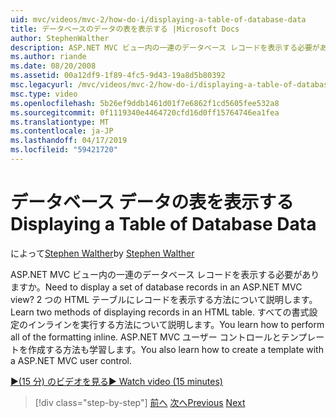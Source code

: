 ```yaml
---
uid: mvc/videos/mvc-2/how-do-i/displaying-a-table-of-database-data
title: データベースのデータの表を表示する |Microsoft Docs
author: StephenWalther
description: ASP.NET MVC ビュー内の一連のデータベース レコードを表示する必要がありますか。 2 つの HTML テーブルにレコードを表示する方法について説明します。 T のすべてを実行する方法について説明します.
ms.author: riande
ms.date: 08/20/2008
ms.assetid: 00a12df9-1f89-4fc5-9d43-19a8d5b80392
msc.legacyurl: /mvc/videos/mvc-2/how-do-i/displaying-a-table-of-database-data
msc.type: video
ms.openlocfilehash: 5b26ef9ddb1461d01f7e6862f1cd5605fee532a8
ms.sourcegitcommit: 0f1119340e4464720cfd16d0ff15764746ea1fea
ms.translationtype: MT
ms.contentlocale: ja-JP
ms.lasthandoff: 04/17/2019
ms.locfileid: "59421720"
---
```

# <a name="displaying-a-table-of-database-data"></a><span data-ttu-id="2219e-105">データベース データの表を表示する</span><span class="sxs-lookup"><span data-stu-id="2219e-105">Displaying a Table of Database Data</span></span>

<span data-ttu-id="2219e-106">によって[Stephen Walther](https://github.com/StephenWalther)</span><span class="sxs-lookup"><span data-stu-id="2219e-106">by [Stephen Walther](https://github.com/StephenWalther)</span></span>

<span data-ttu-id="2219e-107">ASP.NET MVC ビュー内の一連のデータベース レコードを表示する必要がありますか。</span><span class="sxs-lookup"><span data-stu-id="2219e-107">Need to display a set of database records in an ASP.NET MVC view?</span></span> <span data-ttu-id="2219e-108">2 つの HTML テーブルにレコードを表示する方法について説明します。</span><span class="sxs-lookup"><span data-stu-id="2219e-108">Learn two methods of displaying records in an HTML table.</span></span> <span data-ttu-id="2219e-109">すべての書式設定のインラインを実行する方法について説明します。</span><span class="sxs-lookup"><span data-stu-id="2219e-109">You learn how to perform all of the formatting inline.</span></span> <span data-ttu-id="2219e-110">ASP.NET MVC ユーザー コントロールとテンプレートを作成する方法も学習します。</span><span class="sxs-lookup"><span data-stu-id="2219e-110">You also learn how to create a template with a ASP.NET MVC user control.</span></span>

[<span data-ttu-id="2219e-111">&#9654;(15 分) のビデオを見る</span><span class="sxs-lookup"><span data-stu-id="2219e-111">&#9654; Watch video (15 minutes)</span></span>](https://channel9.msdn.com/Blogs/ASP-NET-Site-Videos/displaying-a-table-of-database-data)

> [!div class="step-by-step"]
> <span data-ttu-id="2219e-112">[前へ](creating-model-classes-with-linq-to-sql.md)
> [次へ](what-is-aspnet-mvc-80-minute-technical-video-for-developers-building-nerddinner.md)</span><span class="sxs-lookup"><span data-stu-id="2219e-112">[Previous](creating-model-classes-with-linq-to-sql.md)
[Next](what-is-aspnet-mvc-80-minute-technical-video-for-developers-building-nerddinner.md)</span></span>
